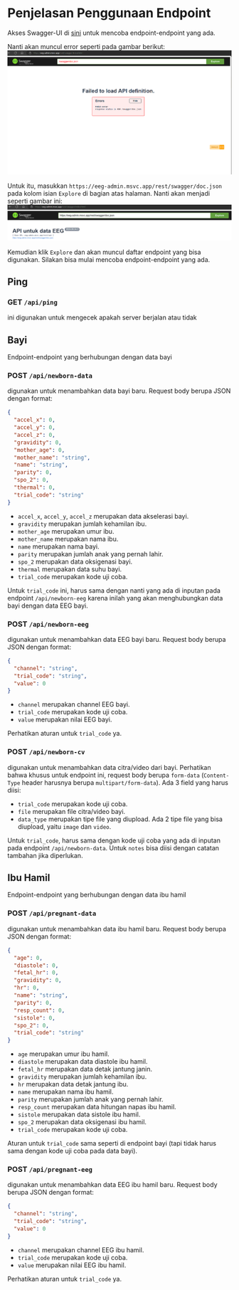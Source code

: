 # Penjelasan Penggunaan Endpoint

Akses Swagger-UI di [sini](https://eeg-admin.msvc.app/rest/swagger/index.html) untuk mencoba endpoint-endpoint yang ada.

Nanti akan muncul error seperti pada gambar berikut:
![error-swagger-ui](./static/error-swagger-ui.png)

Untuk itu, masukkan `https://eeg-admin.msvc.app/rest/swagger/doc.json` pada kolom isian `Explore` di bagian atas halaman. Nanti akan menjadi seperti gambar ini:
![swagger-ui](./static/swagger-ui.png)

Kemudian klik `Explore` dan akan muncul daftar endpoint yang bisa digunakan.
Silakan bisa mulai mencoba endpoint-endpoint yang ada.

## Ping
### GET `/api/ping`
ini digunakan untuk mengecek apakah server berjalan atau tidak

## Bayi
Endpoint-endpoint yang berhubungan dengan data bayi
### POST `/api/newborn-data`
digunakan untuk menambahkan data bayi baru. Request body berupa JSON dengan format:
```json
{
  "accel_x": 0,
  "accel_y": 0,
  "accel_z": 0,
  "gravidity": 0,
  "mother_age": 0,
  "mother_name": "string",
  "name": "string",
  "parity": 0,
  "spo_2": 0,
  "thermal": 0,
  "trial_code": "string"
}
```
- `accel_x`, `accel_y`, `accel_z` merupakan data akselerasi bayi. 
- `gravidity` merupakan jumlah kehamilan ibu. 
- `mother_age` merupakan umur ibu. 
- `mother_name` merupakan nama ibu. 
- `name` merupakan nama bayi. 
- `parity` merupakan jumlah anak yang pernah lahir. 
- `spo_2` merupakan data oksigenasi bayi. 
- `thermal` merupakan data suhu bayi. 
- `trial_code` merupakan kode uji coba.

Untuk `trial_code` ini, harus sama dengan nanti yang ada di inputan pada endpoint `/api/newborn-eeg` karena inilah yang akan menghubungkan data bayi dengan data EEG bayi.

### POST `/api/newborn-eeg`
digunakan untuk menambahkan data EEG bayi baru. Request body berupa JSON dengan format:
```json
{
  "channel": "string",
  "trial_code": "string",
  "value": 0
}
```

- `channel` merupakan channel EEG bayi.
- `trial_code` merupakan kode uji coba.
- `value` merupakan nilai EEG bayi.

Perhatikan aturan untuk `trial_code` ya.

### POST `/api/newborn-cv`
digunakan untuk menambahkan data citra/video dari bayi. Perhatikan bahwa khusus untuk endpoint ini, request body berupa `form-data` (`Content-Type` header harusnya berupa `multipart/form-data`). Ada 3 field yang harus diisi:
- `trial_code` merupakan kode uji coba.
- `file` merupakan file citra/video bayi.
- `data_type` merupakan tipe file yang diupload. Ada 2 tipe file yang bisa diupload, yaitu `image` dan `video`.
 
Untuk `trial_code`, harus sama dengan kode uji coba yang ada di inputan pada endpoint `/api/newborn-data`. Untuk `notes` bisa diisi dengan catatan tambahan jika diperlukan.

## Ibu Hamil
Endpoint-endpoint yang berhubungan dengan data ibu hamil
### POST `/api/pregnant-data`
digunakan untuk menambahkan data ibu hamil baru. Request body berupa JSON dengan format:
```json
{
  "age": 0,
  "diastole": 0,
  "fetal_hr": 0,
  "gravidity": 0,
  "hr": 0,
  "name": "string",
  "parity": 0,
  "resp_count": 0,
  "sistole": 0,
  "spo_2": 0,
  "trial_code": "string"
}
```

- `age` merupakan umur ibu hamil.
- `diastole` merupakan data diastole ibu hamil.
- `fetal_hr` merupakan data detak jantung janin.
- `gravidity` merupakan jumlah kehamilan ibu.
- `hr` merupakan data detak jantung ibu.
- `name` merupakan nama ibu hamil.
- `parity` merupakan jumlah anak yang pernah lahir.
- `resp_count` merupakan data hitungan napas ibu hamil.
- `sistole` merupakan data sistole ibu hamil.
- `spo_2` merupakan data oksigenasi ibu hamil.
- `trial_code` merupakan kode uji coba.

Aturan untuk `trial_code` sama seperti di endpoint bayi (tapi tidak harus sama dengan kode uji coba pada data bayi).

### POST `/api/pregnant-eeg`
digunakan untuk menambahkan data EEG ibu hamil baru. Request body berupa JSON dengan format:
```json
{
  "channel": "string",
  "trial_code": "string",
  "value": 0
}
```

- `channel` merupakan channel EEG ibu hamil.
- `trial_code` merupakan kode uji coba.
- `value` merupakan nilai EEG ibu hamil.

Perhatikan aturan untuk `trial_code` ya.